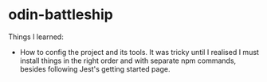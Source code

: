 # odin-battleship

Things I learned:

- How to config the project and its tools. It was tricky until I realised I must install things in the right order and with separate npm commands, besides following Jest's getting started page.